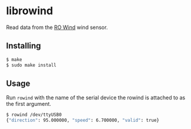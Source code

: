 librowind
=========

Read data from the [RO Wind](http://www.busse-yachtshop.de/pdf/ROWind.pdf) wind sensor.

Installing
----------

```bash
$ make
$ sudo make install
```

Usage
-----

Run `rowind` with the name of the serial device the rowind is attached to as
the first argument.

```bash
$ rowind /dev/ttyUSB0
{"direction": 95.000000, "speed": 6.700000, "valid": true}
```
